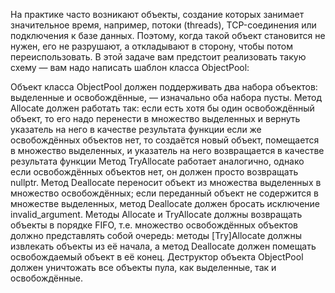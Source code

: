 На практике часто возникают объекты, создание которых занимает значительное время, например, потоки (threads), TCP-соединения или подключения к базе данных. Поэтому, когда такой объект становится не нужен, его не разрушают, а откладывают в сторону, чтобы потом переиспользовать. В этой задаче вам предстоит реализовать такую схему — вам надо написать шаблон класса ObjectPool:  

Объект класса ObjectPool должен поддерживать два набора объектов: выделенные и освобождённые, — изначально оба набора пусты.
Метод Allocate должен работать так:
если есть хотя бы один освобождённый объект, то его надо перенести в множество выделенных и вернуть указатель на него в качестве результата функции
если же освобождённых объектов нет, то создаётся новый объект, помещается в множество выделенных, и указатель на него возвращается в качестве результата функции
Метод TryAllocate работает аналогично, однако если освобождённых объектов нет, он должен просто возвращать nullptr.
Метод Deallocate переносит объект из множества выделенных в множество освобождённых; если переданный объект не содержится в множестве выделенных, метод Deallocate должен бросать исключение invalid_argument.
Методы Allocate и TryAllocate должны возвращать объекты в порядке FIFO, т.е. множество освобождённых объектов должно представлять собой очередь: методы [Try]Allocate должны извлекать объекты из её начала, а метод Deallocate должен помещать освобождаемый объект в её конец.
Деструктор объекта ObjectPool должен уничтожать все объекты пула, как выделенные, так и освобождённые.
